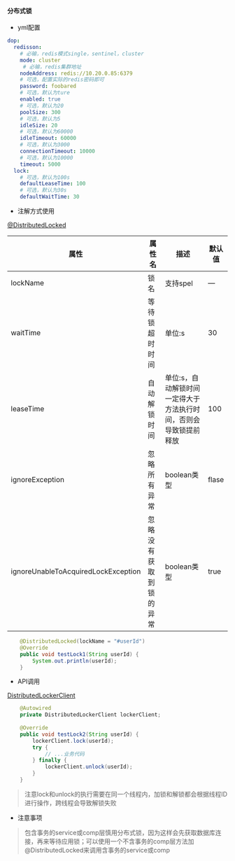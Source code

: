 ####  分布式锁

* yml配置
```yaml
dop:
  redisson:
    # 必输，redis模式single，sentinel，cluster
    mode: cluster
     # 必输，redis集群地址
    nodeAddress: redis://10.20.0.85:6379
    # 可选，配置实际的redis密码即可
    password: foobared
    # 可选，默认为ture
    enabled: true
    # 可选，默认为20
    poolSize: 300
    # 可选，默认为5
    idleSize: 20
    # 可选，默认为60000
    idleTimeout: 60000
    # 可选，默认为3000
    connectionTimeout: 10000
    # 可选，默认为10000
    timeout: 5000
  lock:
    # 可选，默认为100s
    defaultLeaseTime: 100
    # 可选，默认为30s
    defaultWaitTime: 30
```
* 注解方式使用

[@DistributedLocked](src/main/java/com/sunvalley/framework/lock/annotation/DistributedLocked.java)

| 属性 | 属性名  | 描述  | 默认值 |
|--------|--------|--------|--------|
|lockName|锁名|支持spel|—|
|waitTime|等待锁超时时间|单位:s|30|
|leaseTime|自动解锁时间|单位:s，自动解锁时间一定得大于方法执行时间，否则会导致锁提前释放|100|
|ignoreException|忽略所有异常|boolean类型|flase|
|ignoreUnableToAcquiredLockException|忽略没有获取到锁的异常|boolean类型|true|

```java
    @DistributedLocked(lockName = "#userId")
    @Override
    public void testLock1(String userId) {
        System.out.println(userId);
    }
```
* API调用

[DistributedLockerClient](src/main/java/com/sunvalley/framework/lock/locker/DistributedLockerClient.java)

```java
    @Autowired
    private DistributedLockerClient lockerClient;
    
    @Override
    public void testLock2(String userId) {
        lockerClient.lock(userId);
        try {
            // ...业务代码
        } finally {
            lockerClient.unlock(userId);
        }   
    }
```
> 注意lock和unlock的执行需要在同一个线程内，加锁和解锁都会根据线程ID进行操作，跨线程会导致解锁失败

* 注意事项
> 包含事务的service或comp层慎用分布式锁，因为这样会先获取数据库连接，再来等待应用锁；可以使用一个不含事务的comp层方法加@DistributedLocked来调用含事务的service或comp